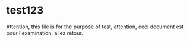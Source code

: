 # test123
Attention, this file is for the purpose of test, attention, ceci document est pour l'examination, allez retour.
